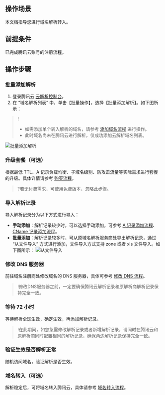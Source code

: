 ## 操作场景

本文档指导您进行域名解析转入。

## 前提条件

已完成腾讯云账号的注册流程。

## 操作步骤

### 批量添加解析

1. 登录腾讯云 [云解析控制台](https://console.cloud.tencent.com/cns/domains)。
2. 在 “域名解析列表” 中，单击【批量操作】，选择【批量添加解析】。如下图所示：
>!
>- 如需添加单个转入解析的域名，请参考 [添加域名流程](https://cloud.tencent.com/document/product/302/3446) 进行操作。
> - 此时域名尚未在腾讯云进行解析，仅成功添加云解析域名列表。
> 
 ![批量添加解析](https://main.qcloudimg.com/raw/115c48f233cad7449b465d7df7f37579.png)


### 升级套餐（可选）

根据最低 TTL、A 记录负载均衡、子域名级别、防攻击流量等实际需求进行套餐的升级。具体详情请参考 [购买流程](https://cloud.tencent.com/document/product/302/7808)。
>?若无付费需求，可使用免费版本，忽略此步骤。

### 导入解析记录

导入解析记录分为以下方式进行导入：
- **手动添加**：解析记录较少时，可以选择手动添加，可参考 [A 记录添加流程](https://cloud.tencent.com/document/product/302/3449)、[CName 记录添加流程](https://cloud.tencent.com/document/product/302/3450)。
- **批量添加**：解析记录较多时，可从原域名解析服务商处导出解析记录，通过 “从文件导入” 方式进行添加，文件导入方式支持 zone 或者 xls 文件导入。如下图所示：
![从文件导入](https://main.qcloudimg.com/raw/11911ffdedc714c16cc494c22a71c827.png)

### 修改 DNS 服务器

前往域名注册商处修改域名的 DNS 服务器，具体可参考 [修改 DNS 流程](https://cloud.tencent.com/document/product/302/5518)。
>!修改DNS服务器之前，一定要确保腾讯云解析记录和原解析商解析记录保持完全一致。

### 等待 72 小时

等待解析全球生效，确定生效，再添加解析记录。
>!在此期间，如您急需修改解析记录或者新增解析记录，请同时在腾讯云和原解析商同时配置相同的解析记录，确保两边解析记录保持完全一致。

### 验证生效是否解析正常

随机访问域名，验证解析是否生效。

### 域名转入（可选）

解析稳定后，可将域名转入腾讯云，具体请参考 [域名转入流程](https://cloud.tencent.com/document/product/242/3645)。
